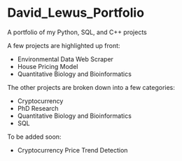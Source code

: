 # David_Lewus_Portfolio
A portfolio of my Python, SQL, and C++ projects

A few projects are highlighted up front:
- Environmental Data Web Scraper
- House Pricing Model
- Quantitative Biology and Bioinformatics

The other projects are broken down into a few categories:
- Cryptocurrency
- PhD Research
- Quantitative Biology and Bioinformatics
- SQL

To be added soon:
- Cryptocurrency Price Trend Detection

